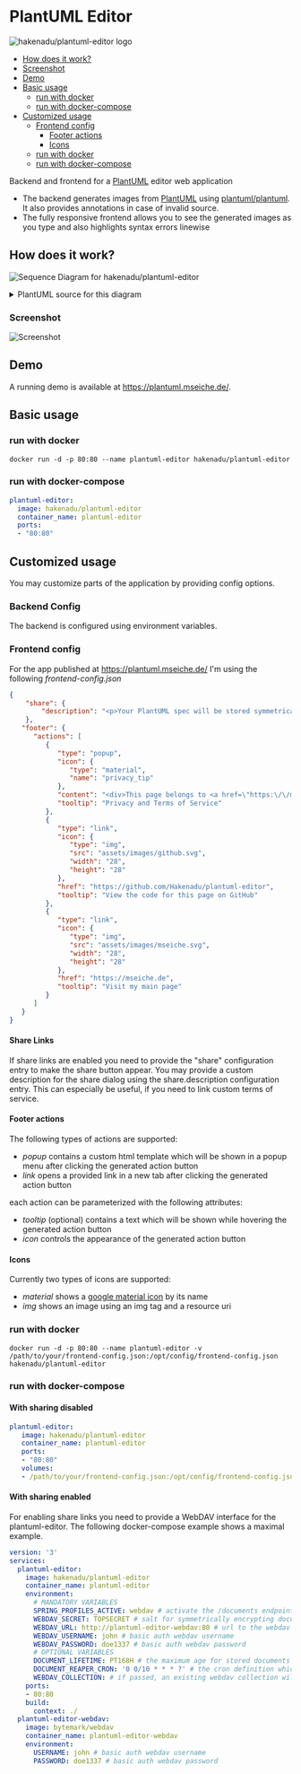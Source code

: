 # PlantUML Editor
![hakenadu/plantuml-editor logo](./plantuml-editor-frontend/src/favicon.svg)

* [How does it work?](#how-does-it-work)  
* [Screenshot](#screenshot)
* [Demo](#demo)
* [Basic usage](#basic-usage)
    * [run with docker](#run-with-docker)
    * [run with docker-compose](#run-with-docker-compose) 
* [Customized usage](#customized-usage)
    * [Frontend config](#frontend-config)
        * [Footer actions](#footer-actions)
        * [Icons](#icons)
    * [run with docker](#run-with-docker-1)
    * [run with docker-compose](#run-with-docker-compose-1) 


Backend and frontend for a [PlantUML](https://plantuml.com/de/) editor web application
* The backend generates images from [PlantUML](https://plantuml.com/de/) using [plantuml/plantuml](https://github.com/plantuml/plantuml). It also provides annotations in case of invalid source.
* The fully responsive frontend allows you to see the generated images as you type and also highlights syntax errors linewise

## How does it work?
![Sequence Diagram for hakenadu/plantuml-editor](./misc/plantuml-editor.svg)
<details>
  <summary>PlantUML source for this diagram</summary>
  
  ```
@startuml

autonumber

actor Developer
participant PlantUmlEditorFrontend
participant PlantUmlEditorBackend

activate Developer
Developer -> PlantUmlEditorFrontend: type plantuml source

activate PlantUmlEditorFrontend
PlantUmlEditorFrontend -> PlantUmlEditorBackend: get annotations

activate PlantUmlEditorBackend

alt #pink source invalid
    PlantUmlEditorBackend --> PlantUmlEditorFrontend: error annotations
    PlantUmlEditorFrontend --> Developer: marked error annotation at specific line
else #lightgreen source valid
    PlantUmlEditorBackend --> PlantUmlEditorFrontend: empty annotations
    deactivate PlantUmlEditorBackend
    PlantUmlEditorFrontend -> PlantUmlEditorBackend: generate image for source
    activate PlantUmlEditorBackend
    PlantUmlEditorBackend -> PlantUmlEditorBackend: generate image using plantuml/plantuml
    PlantUmlEditorBackend --> PlantUmlEditorFrontend: generated image
    deactivate PlantUmlEditorBackend
    PlantUmlEditorFrontend --> Developer: visualized generated image
end

deactivate PlantUmlEditorFrontend
deactivate Developer

@enduml
  ```

</details>

### Screenshot
![Screenshot](./misc/plantuml-editor-demo-snapshot.png)

## Demo
A running demo is available at https://plantuml.mseiche.de/.

## Basic usage
### run with docker
```shell
docker run -d -p 80:80 --name plantuml-editor hakenadu/plantuml-editor
```

### run with docker-compose
```yaml
plantuml-editor:
  image: hakenadu/plantuml-editor
  container_name: plantuml-editor
  ports:
  - "80:80"
```

## Customized usage
You may customize parts of the application by providing config options.

### Backend Config
The backend is configured using environment variables.

### Frontend config
For the app published at https://plantuml.mseiche.de/ I'm using the following *frontend-config.json*

```json
{
	"share": {
		"description": "<p>Your PlantUML spec will be stored symmetrically encrypted via <a href=\"https:\/\/en.wikipedia.org\/wiki\/WebDAV\">WebDAV<\/a>.<\/p><p>The information needed to decrypt the stored data is the id which is sent by your browser when accessing the data.<\/p><p class=\"mb-0\">Anyhow if you use this functionality you agree to my <a href=\"https:\/\/mseiche.de\/terms-of-service\">Terms of Service<\/a><\/p>"
	},
   "footer": {
      "actions": [
         {
            "type": "popup",
            "icon": {
               "type": "material",
               "name": "privacy_tip"
            },
            "content": "<div>This page belongs to <a href=\"https:\/\/mseiche.de\" target=\"_blank\">mseiche.de<\/a> therefore the following documents also apply for this page:<ul class=\"mb-0\"><li><a href=\"https:\/\/mseiche.de\/privacy-policy\" target=\"_blank\">Privacy Policy<\/a><\/li><li><a href=\"https:\/\/mseiche.de\/terms-of-service\" target=\"_blank\">Terms of Service<\/a><\/li><li><a href=\"https:\/\/mseiche.de\/about\" target=\"_blank\">About<\/a><\/li><\/ul><\/div>",
            "tooltip": "Privacy and Terms of Service"
         },
         {
            "type": "link",
            "icon": {
               "type": "img",
               "src": "assets/images/github.svg",
               "width": "28",
               "height": "28"
            },
            "href": "https://github.com/Hakenadu/plantuml-editor",
            "tooltip": "View the code for this page on GitHub"
         },
         {
            "type": "link",
            "icon": {
               "type": "img",
               "src": "assets/images/mseiche.svg",
               "width": "28",
               "height": "28"
            },
            "href": "https://mseiche.de",
            "tooltip": "Visit my main page"
         }
      ]
   }
}
```
#### Share Links
If share links are enabled you need to provide the "share" configuration entry to make the share button appear.
You may provide a custom description for the share dialog using the share.description configuration entry.
This can especially be useful, if you need to link custom terms of service.

#### Footer actions
The following types of actions are supported:
* *popup* contains a custom html template which will be shown in a popup menu after clicking the generated action button
* *link* opens a provided link in a new tab after clicking the generated action button

each action can be parameterized with the following attributes:
* *tooltip* (optional) contains a text which will be shown while hovering the generated action button
* *icon* controls the appearance of the generated action button

#### Icons
Currently two types of icons are supported:
* *material* shows a [google material icon](https://fonts.google.com/icons) by its name
* *img* shows an image using an img tag and a resource uri

### run with docker
```shell
docker run -d -p 80:80 --name plantuml-editor -v /path/to/your/frontend-config.json:/opt/config/frontend-config.json hakenadu/plantuml-editor
```

### run with docker-compose

#### With sharing disabled
```yaml
plantuml-editor:
   image: hakenadu/plantuml-editor
   container_name: plantuml-editor
   ports:
   - "80:80"
   volumes:
   - /path/to/your/frontend-config.json:/opt/config/frontend-config.json
```

#### With sharing enabled
For enabling share links you need to provide a WebDAV interface for the plantuml-editor.
The following docker-compose example shows a maximal example.

```yaml
version: '3'
services:
  plantuml-editor:
    image: hakenadu/plantuml-editor
    container_name: plantuml-editor
    environment:
      # MANDATORY VARIABLES
      SPRING_PROFILES_ACTIVE: webdav # activate the /documents endpoint using webdav
      WEBDAV_SECRET: TOPSECRET # salt for symmetrically encrypting document content
      WEBDAV_URL: http://plantuml-editor-webdav:80 # url to the webdav interface
      WEBDAV_USERNAME: john # basic auth webdav username
      WEBDAV_PASSWORD: doe1337 # basic auth webdav password
      # OPTIONAL VARIABLES
      DOCUMENT_LIFETIME: PT168H # the maximum age for stored documents (defaults to 7 days)
      DOCUMENT_REAPER_CRON: '0 0/10 * * * ?' # the cron definition which determines the frequency for the document reaper to delete old documents (defaults to 10 minutes)
      WEBDAV_COLLECTION: # if passed, an existing webdav collection will be used instead of creating a new one (defaults to '')
    ports:
    - 80:80
    build:
      context: ./
  plantuml-editor-webdav:
    image: bytemark/webdav
    container_name: plantuml-editor-webdav
    environment:
      USERNAME: john # basic auth webdav username
      PASSWORD: doe1337 # basic auth webdav password
```
